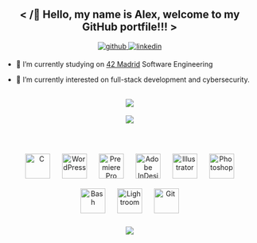 
## <div align="center"> < /👋 Hello, my name is Alex, welcome to my GitHub portfile!!! > </div>  
<div align="center">
<a href="https://github.com/ander-lab" target="_blank">
<img src=https://img.shields.io/badge/github-%2324292e.svg?&style=for-the-badge&logo=github&logoColor=white alt=github style="margin-bottom: 5px;" />
</a>
<a href="https://linkedin.com/in/alex-jimenezs" target="_blank">
<img src=https://img.shields.io/badge/linkedin-%231E77B5.svg?&style=for-the-badge&logo=linkedin&logoColor=white alt=linkedin style="margin-bottom: 5px;" />
</a>  
</div>  
  
<ins>  </ins>  
  

- 🔭 I’m currently studying on [42 Madrid](https://www.42madrid.com/) Software Engineering  
  

- 🌱 I’m currently interested on full-stack development and cybersecurity.  
  

<br/>  
</td></tr></table>  
<div align="center"><img src="https://github-readme-stats.vercel.app/api?username=ander-lab&show_icons=true&theme=gotham" /></div>
<br/ >
<div align="center"><img src="https://badge42.herokuapp.com/api/stats/ajimenez?privacyEmail=true" align="center" /></div>
<br/ >
<br/ >
<br/ >
<div align="center">  
<img style="margin: 10px" src="https://profilinator.rishav.dev/skills-assets/c-original.svg" alt="C" height="50" />  
<img style="margin: 10px" src="https://profilinator.rishav.dev/skills-assets/wordpress.png" alt="WordPress" height="50" />  
<img style="margin: 10px" src="https://profilinator.rishav.dev/skills-assets/adobepremierepro.png" alt="Premiere Pro" height="50" />  
<img style="margin: 10px" src="https://profilinator.rishav.dev/skills-assets/adobeindesign.svg" alt="Adobe InDesign" height="50" />  
<img style="margin: 10px" src="https://profilinator.rishav.dev/skills-assets/adobe_illustrator-icon.svg" alt="Illustrator" height="50" />  
<img style="margin: 10px" src="https://profilinator.rishav.dev/skills-assets/photoshop-plain.svg" alt="Photoshop" height="50" />  
<img style="margin: 10px" src="https://profilinator.rishav.dev/skills-assets/gnu_bash-icon.svg" alt="Bash" height="50" />  
<img style="margin: 10px" src="https://profilinator.rishav.dev/skills-assets/lightroom.png" alt="Lightroom" height="50" />  
<img style="margin: 10px" src="https://profilinator.rishav.dev/skills-assets/git-scm-icon.svg" alt="Git" height="50" />  
</div>
<br />
<div align="center">
<img src="https://komarev.com/ghpvc/?username=ander-lab&&style=flat-square" align="center" />
</div>  
